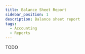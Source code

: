 ```yaml
---
title: Balance Sheet Report
sidebar_position: 1
description: Balance sheet report
tags:
  - Accounting
  - Reports
---
```


TODO